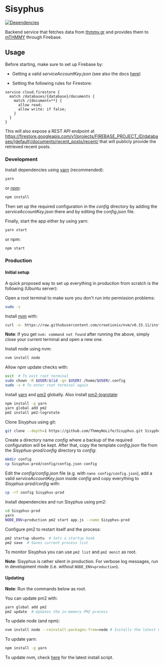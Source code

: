 # Sisyphus
[![Dependencies](https://img.shields.io/david/ThmmyNoLife/Sisyphus.svg)](https://david-dm.org/ThmmyNoLife/Sisyphus)

Backend service that fetches data from [thmmy.gr](https://www.thmmy.gr/) and provides them to  [mTHMMY](https://github.com/ThmmyNoLife/mTHMMY) through Firebase.

## Usage

Before starting, make sure to set up Firebase by:
* Getting a valid *serviceAccountKey.json* (see also the docs [here](https://firebase.google.com/docs/admin/setup))

* Setting the following rules for Firestore:

```
service cloud.firestore {
  match /databases/{database}/documents {
    match /{document=**} {
      allow read;
      allow write: if false;
    }
  }
}
```

This will also expose a REST API endpoint at https://firestore.googleapis.com/v1/projects/FIREBASE_PROJECT_ID/databases/(default)/documents/recent_posts/recent/
that will publicly provide the retrieved recent posts.

### Development

Install dependencies using [yarn](https://yarnpkg.com/) (recommended):

```bash
yarn
```

or [npm](https://www.npmjs.com/):

```bash
npm install
```

Then set up the required configuration in the *config* directory by adding the *serviceAccountKey.json* there and by editing the *config.json* file.

Finally, start the app either by using yarn:

```bash
yarn start
```

or npm:

```bash
npm start
```

### Production

#### Initial setup

A quick proposed way to set up everything in production from scratch is the following (Ubuntu server):

Open a root terminal to make sure you don't run into permission problems:
```bash
sudo -s
```

Install [nvm](https://github.com/creationix/nvm) with:
```bash
curl -o- https://raw.githubusercontent.com/creationix/nvm/v0.33.11/install.sh | bash
```

**Note**: If you get `nvm: command not found` after running the above, simply close your current terminal and open a new one.

Install node using nvm:
```bash
nvm install node
```

Allow npm update checks with:
```bash
exit  # To exit root terminal
sudo chown -R $USER:$(id -gn $USER) /home/$USER/.config
sudo -s # To enter root terminal again
```

Install [yarn](https://yarnpkg.com/) and [pm2](https://pm2.io/) globally. Also install [pm2-logrotate](https://github.com/keymetrics/pm2-logrotate):
```bash
npm install -g yarn
yarn global add pm2
pm2 install pm2-logrotate
```

Clone Sisyphus using git:
```bash
git clone --depth=1 https://github.com/ThmmyNoLife/Sisyphus.git Sisyphus-prod
```

Create a directory name *config* where a backup of the required configuration will be kept. After that, copy the template *config.json* file from the *Sisyphus-prod/config* directory to *config*:
```bash
mkdir config
cp Sisyphus-prod/config/config.json config
```

Edit the *config/config.json* file (e.g. with `nano config/config.json`), add a valid *serviceAccountKey.json* inside *config* and copy everything to *Sisyphus-prod/config* with:
```bash
cp -rf config Sisyphus-prod
```

Install dependencies and run Sisyphus using pm2:
```bash
cd Sisyphus-prod
yarn
NODE_ENV=production pm2 start app.js --name Sisyphus-prod
```

Configure pm2 to restart itself and the process:
```bash
pm2 startup ubuntu  # Sets a startup hook
pm2 save  # Saves current process list
```

To monitor Sisyphus you can use `pm2 list` and `pm2 monit` as root.

**Note**: Sisyphus is rather silent in production. For verbose log messages, run in development mode (i.e. without `NODE_ENV=production`).

#### Updating

**Note**: Run the commands below as root.

You can update pm2 with:
```bash
yarn global add pm2
pm2 update  # Updates the in-memory PM2 process
```

To update node (and npm):
```bash
nvm install node --reinstall-packages-from=node # Installs the latest node version
```

To update yarn:
```bash
npm install -g yarn
```

To update nvm, check [here](https://github.com/creationix/nvm) for the latest install script.
